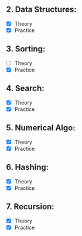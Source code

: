 ## 2. Data Structures:

- [x] Theory
- [x] Practice

## 3. Sorting:

- [ ] Theory
- [x] Practice

## 4. Search:

- [x] Theory
- [x] Practice

## 5. Numerical Algo:

- [x] Theory
- [x] Practice

## 6. Hashing:

- [x] Theory
- [x] Practice

## 7. Recursion:

- [x] Theory
- [x] Practice
